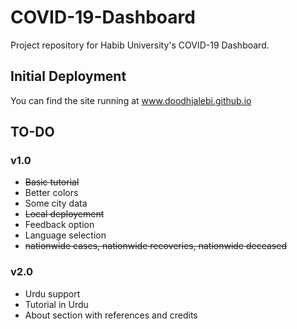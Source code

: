 # COVID-19-Dashboard
Project repository for Habib University's COVID-19 Dashboard.

## Initial Deployment
You can find the site running at www.doodhjalebi.github.io

## TO-DO
### v1.0
- ~~Basic tutorial~~
- Better colors
- Some city data
- ~~Local deployement~~
- Feedback option
- Language selection
- ~~nationwide cases, nationwide recoveries, nationwide deceased~~

### v2.0
- Urdu support
- Tutorial in Urdu
- About section with references and credits
